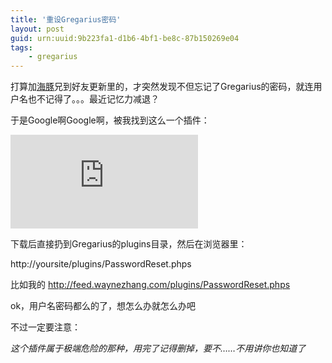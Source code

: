 ```yaml
---
title: '重设Gregarius密码'
layout: post
guid: urn:uuid:9b223fa1-d1b6-4bf1-be8c-87b150269e04
tags:
    - gregarius
---
```


打算加[海豚](http://www.kdolphin.com)兄到好友更新里的，才突然发现不但忘记了Gregarius的密码，就连用户名也不记得了。。。最近记忆力减退？

于是Google啊Google啊，被我找到这么一个插件：

![Password Reset](http://plugins.gregarius.net/index.php?req=info&amp;id=29)

下载后直接扔到Gregarius的plugins目录，然后在浏览器里：

http://yoursite/plugins/PasswordReset.phps

比如我的 http://feed.waynezhang.com/plugins/PasswordReset.phps

ok，用户名密码都么的了，想怎么办就怎么办吧

不过一定要注意：

*这个插件属于极端危险的那种，用完了记得删掉，要不……不用讲你也知道了*

